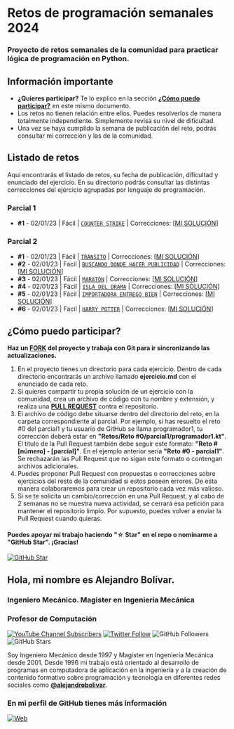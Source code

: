 

# Retos de programación semanales 2024
### Proyecto de retos semanales de la comunidad para practicar lógica de programación en Python.

## Información importante

* **¿Quieres participar?** Te lo explico en la sección **[¿Cómo puedo participar?](https://github.com/alejandrobolivar/CompuI-2-2023/blob/main/retos-programacion-2024#c%C3%B3mo-puedo-participar)** en este mismo documento.
* Los retos no tienen relación entre ellos. Puedes resolverlos de manera totalmente independiente. Simplemente revisa su nivel de dificultad.
* Una vez se haya cumplido la semana de publicación del reto, podrás consultar mi corrección y las de la comunidad.

## Listado de retos

Aquí encontrarás el listado de retos, su fecha de publicación, dificultad y enunciado del ejercicio. En su directorio podrás consultar las distintas correcciones del ejercicio agrupadas por lenguaje de programación.

### Parcial 1
* **#1** - 02/01/23 | Fácil | [`COUNTER STRIKE`](./Retos/PARCIAL1/Reto%20%2301%20-%20COUNTER%20STRIKE%20%5BF%C3%A1cil%5D/counter_strike.md) | Correcciones: [[MI SOLUCIÓN](./Retos/PARCIAL1/Reto%20%2301%20-%20COUNTER%20STRIKE%20%5BF%C3%A1cil%5D/ingalejandrobolivar.py)]

### Parcial 2
* **#1** - 02/01/23 | Fácil | [`TRÁNSITO`](./Retos/PARCIAL2/Reto%20%2301%20-%20ls_transito/transito.md) | Correcciones: [[MI SOLUCIÓN](./Retos/PARCIAL2/Reto%20%2301%20-%20ls_transito/tr%C3%A1nsito.py)]
* **#2** - 02/01/23 | Fácil | [`BUSCANDO DONDE HACER PUBLICIDAD`](./Retos/PARCIAL2/Reto%20%2302%20-%20ls_redes/redes.md) | Correcciones: [[MI SOLUCIÓN](./Retos/PARCIAL2/Reto%20%2302%20-%20ls_redes/redes.py)]
* **#3** - 02/01/23 | Fácil | [`MARATÓN`](./Retos/PARCIAL2/Reto%20%2303%20-%20ls_maraton/maraton.md) | Correcciones: [[MI SOLUCIÓN](./Retos/PARCIAL2/Reto%20%2303%20-%20ls_maraton/maraton.py)]
* **#4** - 02/01/23 | Fácil | [`ISLA DEL DRAMA`](./Retos/PARCIAL2/Reto%20%2304%20-%20ls_isla_del_drama/isla%20del%20drama.md) | Correcciones: [[MI SOLUCIÓN](./Retos/PARCIAL2/Reto%20%2304%20-%20ls_isla_del_drama/isla%20del%20drama.py)]
* **#5** - 02/01/23 | Fácil | [`IMPORTADORA ENTREGO BIEN`](./Retos/PARCIAL2/Reto%20%2305%20-%20ls_importadora_entrego_bien/importadora_entrego_bien.md) | Correcciones: [[MI SOLUCIÓN](./Retos/PARCIAL2/Reto%20%2305%20-%20ls_importadora_entrego_bien/importadora_entrego_bien.py)]
* **#6** - 02/01/23 | Fácil | [`HARRY POTTER`](./Retos/PARCIAL2/Reto%20%2306%20-%20ls_harry_potter/harry_potter.md) | Correcciones: [[MI SOLUCIÓN](./Retos/PARCIAL2/Reto%20%2306%20-%20ls_harry_potter/harry_potter.py)]


## ¿Cómo puedo participar?

**Haz un [FORK](https://github.com/alejandrobolivar/retos-programacion-2024/fork) del proyecto y trabaja con Git para ir sincronizando las actualizaciones.**

1. En el proyecto tienes un directorio para cada ejercicio. Dentro de cada directorio encontrarás un archivo llamado **ejercicio.md** con el enunciado de cada reto.
2. Si quieres compartir tu propia solución de un ejercicio con la comunidad, crea un archivo de código con tu nombre y extensión, y realiza una [**PULL REQUEST**](https://docs.github.com/es/pull-requests/collaborating-with-pull-requests/proposing-changes-to-your-work-with-pull-requests/creating-a-pull-request) contra el repositorio.
3. El archivo de código debe situarse dentro del directorio del reto, en la carpeta correspondiente al parcial. Por ejemplo, si has resuelto el reto #0 del parcial1 y tu usuario de GitHub se llama programador1, tu corrección deberá estar en **"Retos/Reto #0/parcial1/programador1.kt"**. El título de la Pull Request también debe seguir este formato: **"Reto #[número] - [parcial]"**. En el ejemplo anterior sería **"Reto #0 - parcial1"**. Se rechazarán las Pull Request que no sigan este formato o contengan archivos adicionales.
4. Puedes proponer Pull Request con propuestas o correcciones sobre ejercicios del resto de la comunidad si estos poseen errores. De esta manera colaboraremos para crear un repositorio cada vez más valioso.
5. Si se te solicita un cambio/corrección en una Pull Request, y al cabo de 2 semanas no se muestra nueva actividad, se cerrará esa petición para mantener el repositorio limpio. Por supuesto, puedes volver a enviar la Pull Request cuando quieras.

#### Puedes apoyar mi trabajo haciendo "☆ Star" en el repo o nominarme a "GitHub Star". ¡Gracias!

[![GitHub Star](https://img.shields.io/badge/GitHub-Nominar_a_star-yellow?style=for-the-badge&logo=github&logoColor=white&labelColor=101010)](https://stars.github.com/nominate/)

##  Hola, mi nombre es Alejandro Bolívar.
### Ingeniero Mecánico. Magister en Ingeniería Mecánica
### Profesor de Computación

[![YouTube Channel Subscribers](https://img.shields.io/youtube/channel/subscribers/UC9Vrcs-PhJh9sguq-8R7x1g?style=social)](https://youtube.com/@alejandrobolivar6984?sub_confirmation=1)
[![Twitter Follow](https://img.shields.io/twitter/follow/profealejandrob?style=social)](https://twitter.com/profealejandrob)
![GitHub Followers](https://img.shields.io/github/followers/alejandrobolivar?style=social)
![GitHub Stars](https://img.shields.io/github/stars/alejandrobolivar?style=social)

Soy Ingeniero Mecánico desde 1997 y Magister en Ingeniería Mecánica desde 2001. Desde 1996 mi trabajo está orientado al desarrollo de programas en computadora de aplicación en la ingeniería y a la creación de contenido formativo sobre programación y tecnología en diferentes redes sociales como **[@alejandrobolivar](https://alejandrobolivar.github.io/home/)**.

### En mi perfil de GitHub tienes más información

[![Web](https://img.shields.io/badge/GitHub-alejandrobolivar-14a1f0?style=for-the-badge&logo=github&logoColor=white&labelColor=101010)](https://github.com/alejandrobolivar)
